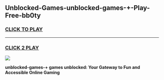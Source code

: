 
## Unblocked-Games-unblocked-games-+-Play-Free-bb0ty
<h3>
<a href="https://premium76.site?title=unblocked-games-+&ref=21A">CLICK TO PLAY</a></h3>
<hr>

<h3>
<a href="https://premium76.site?title=unblocked-games-+&ref=21A">CLICK 2 PLAY</a>
  
</h3>

<a href="https://premium76.site?title=unblocked-games-+&ref=21A"><img src="https://clearcache.store/games.png"></a>


**unblocked-games-+ games unblocked: Your Gateway to Fun and Accessible Online Gaming**
